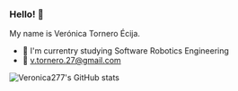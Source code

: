 ### Hello! 👋

<!--
**Veronica274/Veronica274** is a ✨ _special_ ✨ repository because its `README.md` (this file) appears on your GitHub profile.

Here are some ideas to get you started:

- 🔭 I’m currently working on ...
- 🌱 I’m currently learning ...
- 👯 I’m looking to collaborate on ...
- 🤔 I’m looking for help with ...
- 💬 Ask me about ...
- 📫 How to reach me: ...
- 😄 Pronouns: ...
- ⚡ Fun fact: ...
-->

My name is Verónica Tornero Écija.
+ 🤖 I'm currentry studying Software Robotics Engineering
+ 📩 v.tornero.27@gmail.com

![Veronica277's GitHub stats](https://github-readme-stats.vercel.app/api?username=Veronica274&show_icons=true&theme=react)
